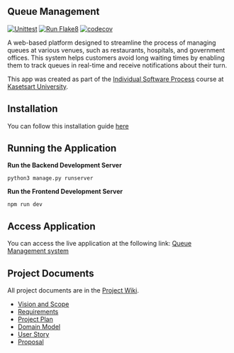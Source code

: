 ## Queue Management
[![Unittest](https://github.com/ParimaSA/Queue_Management/actions/workflows/unittest.yml/badge.svg)](https://github.com/ParimaSA/Queue_Management/actions/workflows/unittest.yml)
[![Run Flake8](https://github.com/ParimaSA/Queue_Management/actions/workflows/flake8.yml/badge.svg?branch=main)](https://github.com/ParimaSA/Queue_Management/actions/workflows/flake8.yml)
[![codecov](https://codecov.io/github/ParimaSA/Queue_Management/graph/badge.svg?token=B0XYTZRM1R)](https://codecov.io/github/ParimaSA/Queue_Management)

A web-based platform designed to streamline the process of managing queues at various venues, such as restaurants, hospitals, and government offices. This system helps customers avoid long waiting times by enabling them to track queues in real-time and receive notifications about their turn.

This app was created as part of the [Individual Software Process](
https://cpske.github.io/ISP) course at [Kasetsart University](https://www.ku.ac.th).

## Installation
You can follow this installation guide [here](Installation.md)

## Running the Application
**Run the Backend Development Server**
```commandline
python3 manage.py runserver
```

**Run the Frontend Development Server**
```commandline
npm run dev
```

## Access Application
You can access the live application at the following link: [Queue Management system](https://queue-management-taupe.vercel.app/)

## Project Documents
All project documents are in the [Project Wiki](../../wiki/Home).

- [Vision and Scope](../../wiki/Vision%20and%20Scope)
- [Requirements](../../wiki/Requirements)
- [Project Plan](../../wiki/Project%20Plan)
- [Domain Model](../../wiki/Domain%20Model)
- [User Story](../../wiki/User%20Story)
- [Proposal](https://docs.google.com/document/d/18zReyEUUIP7rvzeg0dn7ZCFGFE2xjXlseVjiRJwhHgs/edit)
